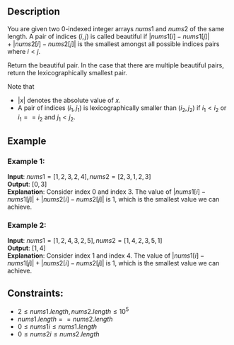 ## Description
You are given two $0$-indexed integer arrays $nums1$ and $nums2$ of the same length. A pair of indices $(i,j)$ is called beautiful if $|nums1[i] - nums1[j]| + |nums2[i] - nums2[j]|$ is the smallest amongst all possible indices pairs where $i < j$.

Return the beautiful pair. In the case that there are multiple beautiful pairs, return the lexicographically smallest pair.

Note that
- $|x|$ denotes the absolute value of $x$.
- A pair of indices $(i_1, j_1)$ is lexicographically smaller than $(i_2, j_2)$ if $i_1 < i_2$ or $i_1 == i_2$ and $j_1 < j_2$.
 
## Example
### Example 1:
**Input**: $nums1 = [1,2,3,2,4], nums2 = [2,3,1,2,3]$  
**Output**: $[0,3]$  
**Explanation**: Consider index $0$ and index $3$. The value of $|nums1[i]-nums1[j]| + |nums2[i]-nums2[j]|$ is $1$, which is the smallest value we can achieve.

### Example 2:
**Input**: $nums1 = [1,2,4,3,2,5], nums2 = [1,4,2,3,5,1]$  
**Output**: $[1,4]$  
**Explanation**: Consider index $1$ and index $4$. The value of $|nums1[i]-nums1[j]| + |nums2[i]-nums2[j]|$ is $1$, which is the smallest value we can achieve.
 
## Constraints:
- $2 \leq nums1.length, nums2.length \leq 10^5$
- $nums1.length == nums2.length$
- $0 \leq nums1i \leq nums1.length$
- $0 \leq nums2i \leq nums2.length$